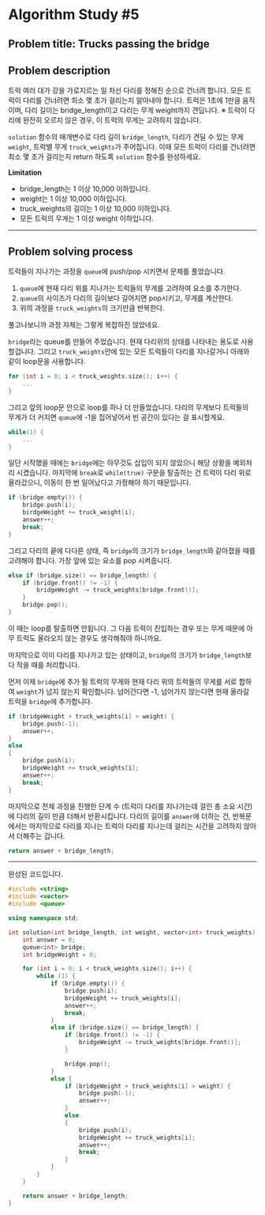 # Algorithm Study #5

## Problem title: **Trucks passing the bridge**

## Problem description
트럭 여러 대가 강을 가로지르는 일 차선 다리를 정해진 순으로 건너려 합니다. 모든 트럭이 다리를 건너려면 최소 몇 초가 걸리는지 알아내야 합니다. 트럭은 1초에 1만큼 움직이며, 다리 길이는 bridge_length이고 다리는 무게 weight까지 견딥니다.
※ 트럭이 다리에 완전히 오르지 않은 경우, 이 트럭의 무게는 고려하지 않습니다.

```solution``` 함수의 매개변수로 다리 길이 ```bridge_length```, 다리가 견딜 수 있는 무게 ```weight```, 트럭별 무게 ```truck_weights```가 주어집니다. 이때 모든 트럭이 다리를 건너려면 최소 몇 초가 걸리는지 return 하도록 ```solution``` 함수를 완성하세요.

**Limitation**  
- bridge_length는 1 이상 10,000 이하입니다.
- weight는 1 이상 10,000 이하입니다.
- truck_weights의 길이는 1 이상 10,000 이하입니다.
- 모든 트럭의 무게는 1 이상 weight 이하입니다.

***

## Problem solving process

트럭들이 지나가는 과정을 ```queue```에 push/pop 시키면서 문제를 풀었습니다.

1. ```queue```에 현재 다리 위를 지나가는 트럭들의 무게를 고려하여 요소를 추가한다.
2. ```queue```의 사이즈가 다리의 길이보다 길어지면 pop시키고, 무게를 계산한다.
3. 위의 과정을 ```truck_weights```의 크기만큼 반복한다.

풀고나보니까 과정 자체는 그렇게 복잡하진 않았네요.

```bridge```라는 queue를 만들어 주었습니다. 현재 다리위의 상태를 나타내는 용도로 사용 할겁니다.
그리고 ```truck_weights```안에 있는 모든 트럭들이 다리를 지나갈거니 아래와 같이 loop문을 사용합니다.
``` cpp
for (int i = 0; i < truck_weights.size(); i++) {
    ...
}
```

그리고 앞의 loop문 안으로 loop를 하나 더 만들었습니다.
다리의 무게보다 트럭들의 무게가 더 커지면 ```queue```에 -1을 집어넣어서 빈 공간이 있다는 걸 표시할게요.
``` cpp
while(1) {
    ...
}
```

일단 시작했을 때에는 ```bridge```에는 아무것도 삽입이 되지 않았으니 해당 상황을 예외처리 시켰습니다.
마지막에 ```break```로 ```while(true)``` 구문을 탈출하는 건 트럭이 다리 위로 올라갔으니, 이동이 한 번 일어났다고 가정해야 하기 때문입니다.
``` cpp
if (bridge.empty()) {
    bridge.push(i);
    birdgeWeight += truck_weight[i];
    answer++;
    break;
}
```

그리고 다리의 끝에 다다른 상태, 즉 ```bridge```의 크기가 ```bridge_length```와 같아졌을 때를 고려해야 합니다.
가장 앞에 있는 요소를 pop 시켜줍니다.
``` cpp
else if (bridge.size() == bridge_length) {
    if (bridge.front() != -1) {
        bridgeWeight -= truck_weights[bridge.front()];
    }
    bridge.pop();
}
```
이 때는 loop를 탈출하면 안됩니다. 그 다음 트럭이 진입하는 경우 또는 무게 때문에 아무 트럭도 올라오지 않는 경우도 생각해줘야 하니까요.

마지막으로 이미 다리를 지나가고 있는 상태이고, ```bridge```의 크기가 ```bridge_length```보다 작을 때를 처리합니다.

먼저 이제 ```bridge```에 추가 될 트럭의 무게와 현재 다리 위의 트럭들의 무게를 서로 합하여 ```weight```가 넘지 않는지 확인합니다.
넘어간다면 -1, 넘어가지 않는다면 현재 올라갈 트럭을 ```bridge```에 추가합니다.
``` cpp
if (bridgeWeight + truck_weights[i] > weight) {
    bridge.push(-1);
    answer++;
}
else
{
    bridge.push(i);
    bridgeWeight += truck_weights[i];
    answer++;
    break;
}
```

마지막으로 전체 과정을 진행한 단계 수 (트럭이 다리를 지나가는데 걸린 총 소요 시간)에 다리의 길이 만큼 더해서 반환시킵니다.
다리의 길이를 ```answer```에 더하는 건, 반복문에서는 마지막으로 다리를 지나는 트럭이 다리를 지나는데 걸리는 시간을 고려하지 않아서 더해주는 겁니다.
``` cpp
return answer + bridge_length;
```

***

완성된 코드입니다.

``` cpp
#include <string>
#include <vector>
#include <queue>

using namespace std;

int solution(int bridge_length, int weight, vector<int> truck_weights) {
    int answer = 0;
    queue<int> bridge;
    int bridgeWeight = 0;

    for (int i = 0; i < truck_weights.size(); i++) {
        while (1) {
            if (bridge.empty()) {
                bridge.push(i);
                bridgeWeight += truck_weights[i];
                answer++;
                break;
            }
            else if (bridge.size() == bridge_length) {
                if (bridge.front() != -1) {
                    bridgeWeight -= truck_weights[bridge.front()];
                }

                bridge.pop();
            }
            else {
                if (bridgeWeight + truck_weights[i] > weight) {
                    bridge.push(-1);
                    answer++;
                }
                else
                {
                    bridge.push(i);
                    bridgeWeight += truck_weights[i];
                    answer++;
                    break;
                }
            }
        }
    }

    return answer + bridge_length;
}
```